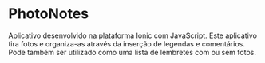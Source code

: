 # PhotoNotes

Aplicativo desenvolvido na plataforma Ionic com JavaScript. Este aplicativo tira fotos e organiza-as através da inserção de legendas e comentários. Pode também ser utilizado como uma lista de lembretes com ou sem fotos.
